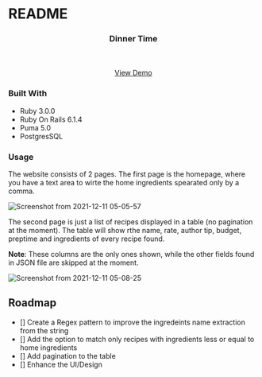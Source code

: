 # README

<h3 align="center">Dinner Time</h3>

  <p align="center">
    <br />
    <br />
    <a href="https://dinner-time-recipe-finder.herokuapp.com/">View Demo</a>
  </p>
</div>

### Built With

* Ruby 3.0.0
* Ruby On Rails 6.1.4
* Puma 5.0
* PostgresSQL 


### Usage

The website consists of 2 pages. The first page is the homepage, where you have a text area to wirte the home ingredients spearated only by a comma.

![Screenshot from 2021-12-11 05-05-57](https://user-images.githubusercontent.com/32988278/145661681-bb461f25-ec76-49b2-8121-001c1cf1901c.png)

The second page is just a list of recipes displayed in a table (no pagination at the moment). The table will show rthe name, rate, author tip, budget, preptime and ingredients of every recipe found. 

**Note**: These columns are the only ones shown, while the other fields found in JSON file are skipped at the moment.

![Screenshot from 2021-12-11 05-08-25](https://user-images.githubusercontent.com/32988278/145661728-b5f60fc1-a339-48b0-ae7a-84f4c2023196.png)



<!-- ROADMAP -->
## Roadmap

- [] Create a Regex pattern to improve the ingredeints name extraction from the string
- [] Add the option to match only recipes with ingredients less or equal to home ingredients 
- [] Add pagination to the table
- [] Enhance the UI/Design

